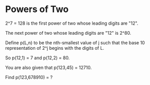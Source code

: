 # Powers of Two

2^7 = 128 is the first power of two whose leading digits are "12".

The next power of two whose leading digits are "12" is 2^80.

Define p(L,n) to be the nth-smallest value of j such that the base 10 representation of 2^j begins with the digits of L.

So p(12,1) = 7 and p(12,2) = 80.

You are also given that p(123,45) = 12710.

Find p(123,678910) = ?
